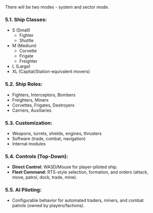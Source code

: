 There will be two modes - system and sector mode.
### 5.1. **Ship Classes:**
*   S (Small)
	* Fighter
	* Shuttle
*   M (Medium)
	* Corvette
	* Frigate
	* Freighter
*   L (Large)
*   XL (Capital/Station-equivalent movers)
### 5.2. **Ship Roles:**
*   Fighters, Interceptors, Bombers
*   Freighters, Miners
*   Corvettes, Frigates, Destroyers
*   Carriers, Auxiliaries
### 5.3. **Customization:**
*   Weapons, turrets, shields, engines, thrusters
*   Software (trade, combat, navigation)
*   Internal modules
### 5.4. **Controls (Top-Down):**
*   **Direct Control:** WASD/Mouse for player-piloted ship.
*   **Fleet Command:** RTS-style selection, formation, and orders (attack, move, patrol, dock, trade, mine).
### 5.5. **AI Piloting:**
*   Configurable behavior for automated traders, miners, and combat patrols (owned by players/factions).